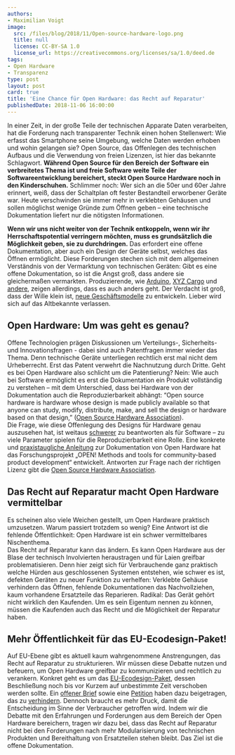```yaml
---
authors:
- Maximilian Voigt
image:
  src: /files/blog/2018/11/Open-source-hardware-logo.png
  title: null
  license: CC-BY-SA 1.0
  license_url: https://creativecommons.org/licenses/sa/1.0/deed.de
tags:
- Open Hardware
- Transparenz
type: post
layout: post
card: true
title: 'Eine Chance für Open Hardware: das Recht auf Reparatur'
publishedDate: 2018-11-06 16:00:00
---
```


In einer Zeit, in der große Teile der technischen Apparate Daten verarbeiten, hat die Forderung nach transparenter Technik einen hohen Stellenwert: Wie erfasst das Smartphone seine Umgebung, welche Daten werden erhoben und wohin gelangen sie? Open Source, das Offenlegen des technischen Aufbaus und die Verwendung von freien Lizenzen, ist hier das bekannte Schlagwort. **Während Open Source für den Bereich der Software ein verbreitetes Thema ist und freie Software weite Teile der Softwareentwicklung bereichert, steckt Open Source Hardware noch in den Kinderschuhen.** Schlimmer noch: Wer sich an die 50er und 60er Jahre erinnert, weiß, dass der Schaltplan oft fester Bestandteil erworbener Geräte war. Heute verschwinden sie immer mehr in verklebten Gehäusen und sollen möglichst wenige Gründe zum Öffnen geben – eine technische Dokumentation liefert nur die nötigsten Informationen.

**Wenn wir uns nicht weiter von der Technik entkoppeln, wenn wir ihr Herrschaftspotential verringern möchten, muss es grundsätzlich die Möglichkeit geben, sie zu durchdringen.** Das erfordert eine offene Dokumentation, aber auch ein Design der Geräte selbst, welches das Öffnen ermöglicht.
Diese Forderungen stechen sich mit dem allgemeinen Verständnis von der Vermarktung von technischen Geräten: Gibt es eine offene Dokumentation, so ist die Angst groß, dass andere sie gleichermaßen vermarkten. Produzierende, wie [Arduino](https://www.arduino.cc/), [XYZ Cargo](http://www.xyzcargo.com/de/ueber/) und [andere](https://timreview.ca/article/136), zeigen allerdings, dass es auch anders geht. Der Verdacht ist groß, dass der Wille klein ist, [neue Geschäftsmodelle](https://openhardware.metajnl.com/articles/10.5334/joh.4/) zu entwickeln. Lieber wird sich auf das Altbekannte verlassen.
## Open Hardware: Um was geht es genau?
Offene Technologien prägen Diskussionen um Verteilungs-, Sicherheits- und Innovationsfragen - dabei sind auch Patentfragen immer wieder das Thema. Denn technische Geräte unterliegen rechtlich erst mal nicht dem Urheberrecht. Erst das Patent verwehrt die Nachnutzung durch Dritte. Geht es bei Open Hardware also schlicht um die Patentierung?
Nein: Wie auch bei Software ermöglicht es erst die Dokumentation ein Produkt vollständig zu verstehen – mit dem Unterschied, dass bei Hardware von der Dokumentation auch die Reproduzierbarkeit abhängt: “Open source hardware is hardware whose design is made publicly available so that anyone can study, modify, distribute, make, and sell the design or hardware based on that design,” ([Open Source Hardware Association](https://www.oshwa.org/definition/)).
<br>Die Frage, wie diese Offenlegung des Designs für Hardware genau auszusehen hat, ist weitaus [schwerer](https://openhardware.metajnl.com/articles/10.5334/joh.7/) zu beantworten als für Software – zu viele Parameter spielen für die Reproduzierbarkeit eine Rolle. Eine konkrete und [praxistaugliche Anleitung](https://opensourcedesign.cc/wiki/index.php/A_guide_to_Open_Source_Hardware) zur Dokumentation von Open Hardware hat das Forschungsprojekt „OPEN! Methods and tools for community-based product development“ entwickelt. Antworten zur Frage nach der richtigen Lizenz gibt die [Open Source Hardware Association](https://www.oshwa.org/faq/).
## Das Recht auf Reparatur macht Open Hardware vermittelbar
Es scheinen also viele Weichen gestellt, um Open Hardware praktisch umzusetzen. Warum passiert trotzdem so wenig? Eine Antwort ist die fehlende Öffentlichkeit: Open Hardware ist ein schwer vermittelbares Nischenthema.
<br>Das Recht auf Reparatur kann das ändern. Es kann Open Hardware aus der Blase der technisch Involvierten heraustragen und für Laien greifbar problematisieren. Denn hier zeigt sich für Verbrauchende ganz praktisch welche Hürden aus geschlossenen Systemen entstehen, wie schwer es ist, defekten Geräten zu neuer Funktion zu verhelfen: Verklebte Gehäuse verhindern das Öffnen, fehlende Dokumentationen das Nachvollziehen, kaum vorhandene Ersatzteile das Reparieren. Radikal: Das Gerät gehört nicht wirklich den Kaufenden. Um es sein Eigentum nennen zu können, müssen die Kaufenden auch das Recht und die Möglichkeit der Reparatur haben.
## Mehr Öffentlichkeit für das EU-Ecodesign-Paket!
Auf EU-Ebene gibt es aktuell kaum wahrgenommene Anstrengungen, das Recht auf Reparatur zu strukturieren. Wir müssen diese Debatte nutzen und befeuern, um Open Hardware greifbar zu kommunizieren und rechtlich zu verankern. Konkret geht es um das [EU-Ecodesign-Paket](http://www.europarl.europa.eu/news/en/headlines/priorities/circular-economy/20170629STO78621/meps-call-for-measures-to-ensure-products-last-longer), dessen Beschließung noch bis vor Kurzem auf unbestimmte Zeit verschoben werden sollte. Ein [offener Brief](http://ecostandard.org/save-the-ecodesign-energy-labelling-package-joint-letter-to-the-european-commission/) sowie eine [Petition](https://weact.campact.de/petitions/recht-auf-reparatur) haben dazu beigetragen, das zu [verhindern](http://ecostandard.org/europe-revives-plans-for-energy-and-resource-efficient-products/). Dennoch braucht es mehr Druck, damit die Entscheidung im Sinne der Verbraucher getroffen wird. Indem wir die Debatte mit den Erfahrungen und Forderungen aus dem Bereich der Open Hardware bereichern, tragen wir dazu bei, dass das Recht auf Reparatur nicht bei den Forderungen nach mehr Modularisierung von technischen Produkten und Bereithaltung von Ersatzteilen stehen bleibt. Das Ziel ist die offene Dokumentation.
